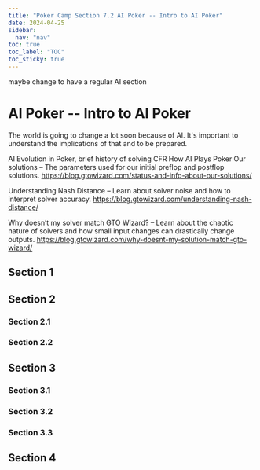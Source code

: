 ```yaml
---
title: "Poker Camp Section 7.2 AI Poker -- Intro to AI Poker"
date: 2024-04-25
sidebar:
  nav: "nav"
toc: true
toc_label: "TOC"
toc_sticky: true
---
```

maybe change to have a regular AI section 
# AI Poker -- Intro to AI Poker
The world is going to change a lot soon because of AI. It's important to understand the implications of that and to be prepared.

AI Evolution in Poker, brief history of solving
CFR
How AI Plays Poker
Our solutions – The parameters used for our initial preflop and postflop solutions.
https://blog.gtowizard.com/status-and-info-about-our-solutions/

Understanding Nash Distance – Learn about solver noise and how to interpret solver accuracy.
https://blog.gtowizard.com/understanding-nash-distance/

Why doesn’t my solver match GTO Wizard? – Learn about the chaotic nature of solvers and how small input changes can drastically change outputs.
https://blog.gtowizard.com/why-doesnt-my-solution-match-gto-wizard/
## Section 1

## Section 2
### Section 2.1
### Section 2.2


## Section 3
### Section 3.1
### Section 3.2
### Section 3.3

## Section 4
